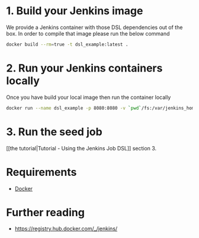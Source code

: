 # 1. Build your Jenkins image
We provide a Jenkins container with those DSL dependencies out of the box. In order to compile that image please run the below command

```bash
docker build --rm=true -t dsl_example:latest .
```

# 2. Run your Jenkins containers locally
Once you have build your local image then run the container locally

```bash
docker run --name dsl_example -p 8080:8080 -v `pwd`/fs:/var/jenkins_home dsl_example:latest
```

# 3. Run the seed job

[[the tutorial|Tutorial - Using the Jenkins Job DSL]] section 3.

# Requirements
- [Docker](https://docs.docker.com/installation/)

# Further reading
- https://registry.hub.docker.com/_/jenkins/
